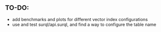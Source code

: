## TO-DO:

- add benchmarks and plots for different vector index configurations
- use and test surql/api.surql, and find a way to configure the table name
